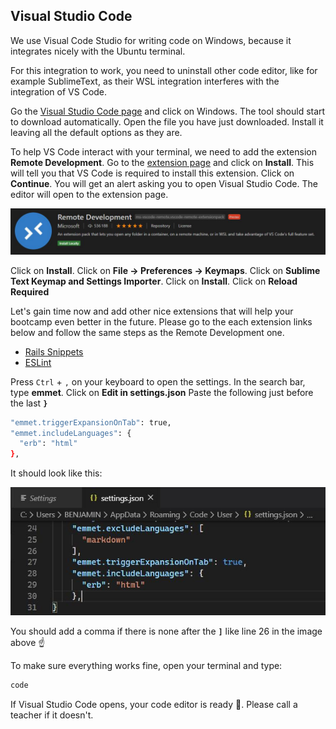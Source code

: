 ## Visual Studio Code

We use Visual Code Studio for writing code on Windows, because it integrates nicely with the Ubuntu terminal.

For this integration to work, you need to uninstall other code editor, like for example SublimeText, as their WSL integration interferes with the integration of VS Code.

Go the [Visual Studio Code page](https://code.visualstudio.com/download) and click on Windows. The tool should start to download automatically. Open the file you have just downloaded. Install it leaving all the default options as they are.

To help VS Code interact with your terminal, we need to add the extension **Remote Development**. Go to the [extension page](https://marketplace.visualstudio.com/items?itemName=ms-vscode-remote.vscode-remote-extensionpack) and click on **Install**. This will tell you that VS Code is required to install this extension. Click on **Continue**. You will get an alert asking you to open Visual Studio Code. The editor will open to the extension page.

![remote_development](images/remote_development.jpg)

Click on **Install**.
Click on **File → Preferences → Keymaps**. Click on **Sublime Text Keymap and Settings Importer**.
Click on **Install**. Click on **Reload Required**

Let's gain time now and add other nice extensions that will help your bootcamp even better in the future. Please go to the each extension links below and follow the same steps as the Remote Development one.

- [Rails Snippets](https://marketplace.visualstudio.com/items?itemName=hridoy.rails-snippets)
- [ESLint](https://marketplace.visualstudio.com/items?itemName=dbaeumer.vscode-eslint)

Press `Ctrl` + `,` on your keyboard to open the settings. In the search bar, type **emmet**. Click on **Edit in settings.json**
Paste the following just before the last **`}`**
```bash
"emmet.triggerExpansionOnTab": true,
"emmet.includeLanguages": {
  "erb": "html"
},
```
It should look like this:

![vscode_emmet](images/vscode_emmet.jpg)

You should add a comma if there is none after the **`]`** like line 26 in the image above ☝️

To make sure everything works fine, open your terminal and type:
```bash
code
```
If Visual Studio Code opens, your code editor is ready :muscle:.
Please call a teacher if it doesn't.
